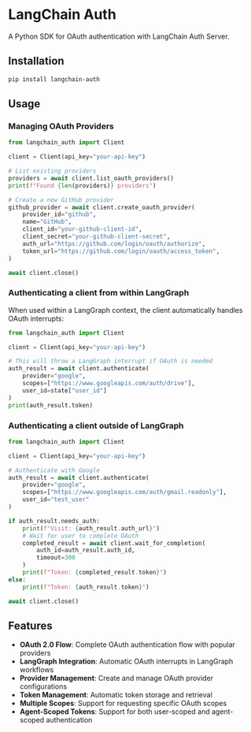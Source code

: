 # LangChain Auth

A Python SDK for OAuth authentication with LangChain Auth Server.

## Installation

```bash
pip install langchain-auth
```

## Usage

### Managing OAuth Providers

```python
from langchain_auth import Client

client = Client(api_key="your-api-key")

# List existing providers
providers = await client.list_oauth_providers()
print(f"Found {len(providers)} providers")

# Create a new GitHub provider
github_provider = await client.create_oauth_provider(
    provider_id="github",
    name="GitHub",
    client_id="your-github-client-id",
    client_secret="your-github-client-secret",
    auth_url="https://github.com/login/oauth/authorize",
    token_url="https://github.com/login/oauth/access_token",
)

await client.close()
```

### Authenticating a client from within LangGraph

When used within a LangGraph context, the client automatically handles OAuth interrupts:

```python
from langchain_auth import Client

client = Client(api_key="your-api-key")

# This will throw a LangGraph interrupt if OAuth is needed
auth_result = await client.authenticate(
    provider="google",
    scopes=["https://www.googleapis.com/auth/drive"],
    user_id=state["user_id"]
)
print(auth_result.token)

```

### Authenticating a client outside of LangGraph

```python
from langchain_auth import Client

client = Client(api_key="your-api-key")

# Authenticate with Google
auth_result = await client.authenticate(
    provider="google",
    scopes=["https://www.googleapis.com/auth/gmail.readonly"],
    user_id="test_user"
)

if auth_result.needs_auth:
    print(f"Visit: {auth_result.auth_url}")
    # Wait for user to complete OAuth
    completed_result = await client.wait_for_completion(
        auth_id=auth_result.auth_id,
        timeout=300
    )
    print(f"Token: {completed_result.token}")
else:
    print(f"Token: {auth_result.token}")

await client.close()

```

## Features

- **OAuth 2.0 Flow**: Complete OAuth authentication flow with popular providers
- **LangGraph Integration**: Automatic OAuth interrupts in LangGraph workflows
- **Provider Management**: Create and manage OAuth provider configurations
- **Token Management**: Automatic token storage and retrieval
- **Multiple Scopes**: Support for requesting specific OAuth scopes
- **Agent-Scoped Tokens**: Support for both user-scoped and agent-scoped authentication
